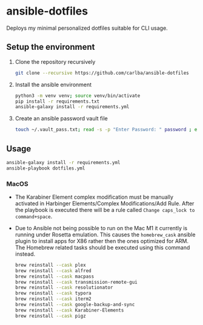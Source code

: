 ansible-dotfiles
================

Deploys my minimal personalized dotfiles suitable for CLI usage.

Setup the environment
---------------------

1. Clone the repository recursively
   ```bash
   git clone --recursive https://github.com/carlba/ansible-dotfiles
   ```

2. Install the ansible environment
   ```bash
   python3 -m venv venv; source venv/bin/activate
   pip install -r requirements.txt
   ansible-galaxy install -r requirements.yml
   ```
3. Create an ansible password vault file  
   ```bash
   touch ~/.vault_pass.txt; read -s -p "Enter Password: " password ; echo -n $password > ~/.vault_pass.txt
   ``` 
   
Usage
-----

``` bash
ansible-galaxy install -r requirements.yml
ansible-playbook dotfiles.yml
```

### MacOS

* The Karabiner Element complex modification must be manually activated in 
  Harbinger Elements/Complex Modifications/Add Rule. After the playbook is executed there 
  will be a rule called `Change caps_lock to command+space`.

* Due to Ansible not being possible to run on the Mac M1 it currently is running under
  Rosetta emulation. This causes the `homebrew_cask` ansible plugin to install apps
  for X86 rather then the ones optimized for ARM. The Homebrew related tasks should
  be executed using this command instead.
  
  ```bash
  brew reinstall --cask plex
  brew reinstall --cask alfred
  brew reinstall --cask macpass
  brew reinstall --cask transmission-remote-gui
  brew reinstall --cask resolutionator
  brew reinstall --cask typora
  brew reinstall --cask iterm2
  brew reinstall --cask google-backup-and-sync
  brew reinstall --cask Karabiner-Elements
  brew reinstall --cask pigz
  ```
